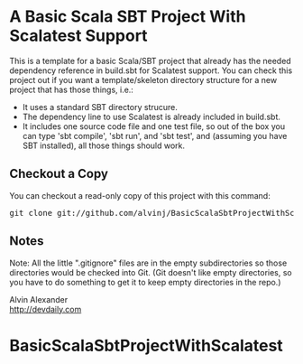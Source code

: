 A Basic Scala SBT Project With Scalatest Support
================================================

This is a template for a basic Scala/SBT project that already has the needed dependency reference in build.sbt for Scalatest support. You can check this project out if you want a template/skeleton directory structure for a new project that has those things, i.e.:

* It uses a standard SBT directory strucure.
* The dependency line to use Scalatest is already included in build.sbt.
* It includes one source code file and one test file, so out of the box you can type 'sbt compile', 'sbt run', and 'sbt test', and (assuming you have SBT installed), all those things should work.

Checkout a Copy
---------------

You can checkout a read-only copy of this project with this command:

<pre>
git clone git://github.com/alvinj/BasicScalaSbtProjectWithScalatest.git
</pre>

Notes
-----

Note: All the little ".gitignore" files are in the empty subdirectories so those directories would be checked into Git. (Git doesn't like empty directories, so you have to do something to get it to keep empty directories in the repo.)

Alvin Alexander  
http://devdaily.com

# BasicScalaSbtProjectWithScalatest
